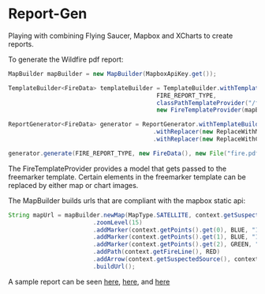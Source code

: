 
Report-Gen
==========

Playing with combining Flying Saucer, Mapbox and XCharts to create reports.

To generate the Wildfire pdf report:

```java
MapBuilder mapBuilder = new MapBuilder(MapboxApiKey.get());

TemplateBuilder<FireData> templateBuilder = TemplateBuilder.withTemplate(
                                          FIRE_REPORT_TYPE, 
                                          classPathTemplateProvider("/fire.html.ftl"),
                                          new FireTemplateProvider(mapBuilder));

ReportGenerator<FireData> generator = ReportGenerator.withTemplateBuilder(templateBuilder)
                                         .withReplacer(new ReplaceWithMap<>())
                                         .withReplacer(new ReplaceWithChart<>(new FireChartMaker()));

generator.generate(FIRE_REPORT_TYPE, new FireData(), new File("fire.pdf"));
```

The FireTemplateProvider provides a model that gets passed to the freemarker template. 
Certain elements in the freemarker template can be replaced by either map or chart images.

The MapBuilder builds urls that are compliant with the mapbox static api:

```java
String mapUrl = mapBuilder.newMap(MapType.SATELLITE, context.getSuspectedSource())
                        .zoomLevel(15)
                        .addMarker(context.getPoints().get(0), BLUE, "1")
                        .addMarker(context.getPoints().get(1), BLUE, "1")
                        .addMarker(context.getPoints().get(2), GREEN, "2")
                        .addPath(context.getFireLine(), RED)
                        .addArrow(context.getSuspectedSource(), context.getWindBearing(), WHITE, BLACK)
                        .buildUrl();
```

A sample report can be seen [here](https://github.com/plasma147/report-gen/raw/master/fire.pdf), [here](https://github.com/plasma147/report-gen/raw/master/fire-img.pdf), and [here](https://github.com/plasma147/report-gen/raw/master/battle.pdf)
